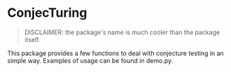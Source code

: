 # ConjecTuring

> DISCLAIMER: the package's name is much cooler than the package itself.

This package provides a few functions to deal with conjecture testing in an simple way. Examples of usage can be found in demo.py.
